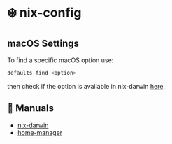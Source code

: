 # ❄️ nix-config

## macOS Settings

To find a specific macOS option use:

```sh
defaults find <option>
```

then check if the option is available in nix-darwin [here](https://github.com/LnL7/nix-darwin/tree/master/modules/system/defaults).

## 📖 Manuals

* [nix-darwin](https://daiderd.com/nix-darwin/manual/index.html)
* [home-manager](https://nix-community.github.io/home-manager/index.html)
